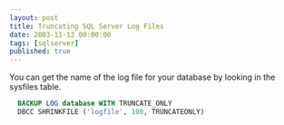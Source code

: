 ```yaml
---
layout: post
title: Truncating SQL Server Log Files
date: 2003-11-12 00:00:00
tags: [sqlserver]
published: true
---
```


You can get the name of the log file for your database by looking in the sysfiles table.

```sql
  BACKUP LOG database WITH TRUNCATE_ONLY
  DBCC SHRINKFILE ('logfile', 100, TRUNCATEONLY)
```